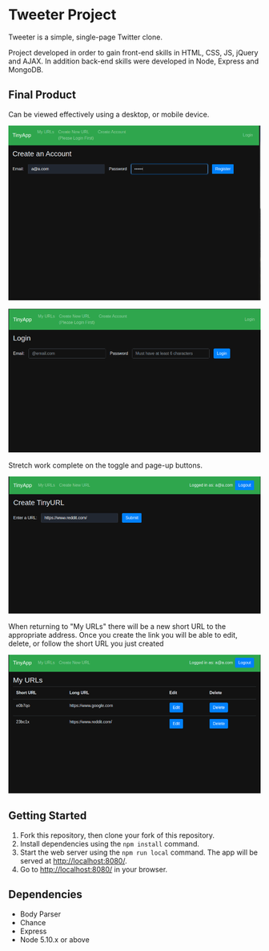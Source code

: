 # Tweeter Project

Tweeter is a simple, single-page Twitter clone.

 Project developed in order to gain front-end skills in HTML, CSS, JS, jQuery and AJAX. In addition back-end skills were developed in Node, Express and MongoDB.

## Final Product

Can be viewed effectively using a desktop, or mobile device.

!["Can be viewed effectively using a desktop, or mobile device."](https://raw.githubusercontent.com/cmacdougall12/tinyapp/7b170d4230c07ad81f7e3d6706c73105ce9215d7/docs/register.png)


!["Can be viewed effectively using a desktop, or mobile device."](https://raw.githubusercontent.com/cmacdougall12/tinyapp/7b170d4230c07ad81f7e3d6706c73105ce9215d7/docs/login.png)

Stretch work complete on the toggle and page-up buttons.

!["Stretch work complete on the toggle and page-up buttons."](https://raw.githubusercontent.com/cmacdougall12/tinyapp/7b170d4230c07ad81f7e3d6706c73105ce9215d7/docs/createShortURL.png)

When returning to "My URLs" there will be a new short URL to the appropriate address. Once you create the link you will be able to edit, delete, or follow the short URL you just created

!["Stretch work complete on the toggle and page-up buttons."](https://raw.githubusercontent.com/cmacdougall12/tinyapp/7b170d4230c07ad81f7e3d6706c73105ce9215d7/docs/urls.png)

## Getting Started

1. Fork this repository, then clone your fork of this repository.
2. Install dependencies using the `npm install` command.
3. Start the web server using the `npm run local` command. The app will be served at <http://localhost:8080/>.
4. Go to <http://localhost:8080/> in your browser.

## Dependencies
- Body Parser
- Chance
- Express
- Node 5.10.x or above

